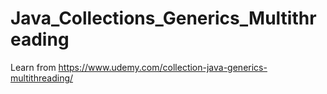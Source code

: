 # Java_Collections_Generics_Multithreading
Learn from https://www.udemy.com/collection-java-generics-multithreading/
